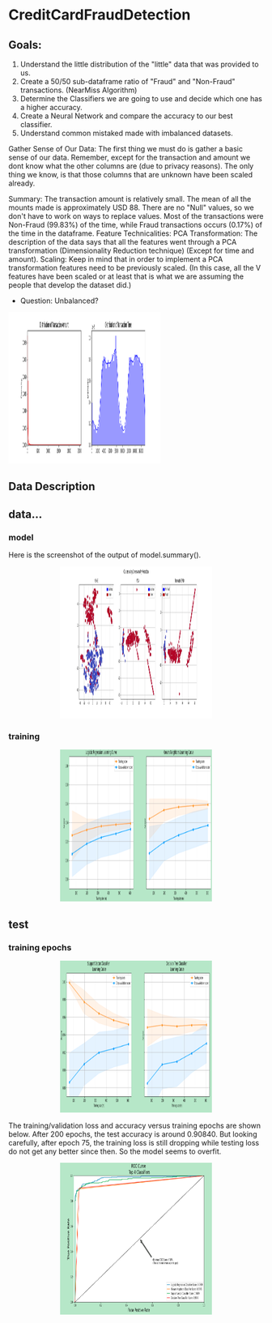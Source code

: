 # CreditCardFraudDetection
## Goals:
<ol>
<li>Understand the little distribution of the "little" data that was provided to us.</li>
<li>Create a 50/50 sub-dataframe ratio of "Fraud" and "Non-Fraud" transactions. (NearMiss Algorithm)</li>
<li>Determine the Classifiers we are going to use and decide which one has a higher accuracy.</li>
<li>Create a Neural Network and compare the accuracy to our best classifier.</li>
<li>Understand common mistaked made with imbalanced datasets.</li>
</ol>

Gather Sense of Our Data:
The first thing we must do is gather a basic sense of our data. Remember, except for the transaction and amount we dont know what the other columns are (due to privacy reasons). The only thing we know, is that those columns that are unknown have been scaled already.

Summary:
The transaction amount is relatively small. The mean of all the mounts made is approximately USD 88.
There are no "Null" values, so we don't have to work on ways to replace values.
Most of the transactions were Non-Fraud (99.83%) of the time, while Fraud transactions occurs (0.17%) of the time in the dataframe.
Feature Technicalities:
PCA Transformation: The description of the data says that all the features went through a PCA transformation (Dimensionality Reduction technique) (Except for time and amount).
Scaling: Keep in mind that in order to implement a PCA transformation features need to be previously scaled. (In this case, all the V features have been scaled or at least that is what we are assuming the people that develop the dataset did.)

* Question: Unbalanced?

<img src="./images/trans.png" alt="The first 36 images" style="width:300px;height:300px;" />

## Data Description


## data...


### model

Here is the screenshot of the output of model.summary().

<p align="center">
<img src="./images/normss.PNG" alt="Summary of VGG Model Building" style="width:300px;height:300px;" />
</p>

###  training
<p align="center">
<img src="./images/Capture444.png" alt="Summary of VGG Model Building" style="width:300px;height:300px;" />
</p>

## test
 
###  training epochs

<p align="center">
<img src="./images/Capture555.png" alt="Summary of ResNet Model Building" style="width:300px;height:300px;" />
</p>

The training/validation loss and accuracy versus training epochs are shown below. After 200 epochs, the test accuracy is around 0.90840. But looking carefully, after epoch 75, the training loss is still dropping while testing loss do not get any better since then. So the model seems to overfit.

<p align="center">
<img src="./images/Capturerpoc.png" alt="Summary of ResNet Model Building" style="width:300px;height:300px;" />
</p>




